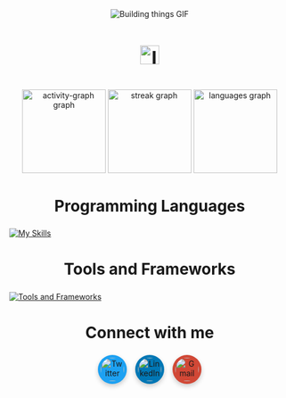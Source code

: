 <div align="center">
  <img src="https://media.giphy.com/media/v1.Y2lkPTc5MGI3NjExNWdrazBrZTMxcXBqMHoyaWNnamVrcnJvb3VhbW5memR1aTQ1Njg1NiZlcD12MV9pbnRlcm5hbF9naWZfYnlfaWQmY3Q9Zw/spAa4a5kR6ZRGoy5Te/giphy.gif" alt="Building things GIF" />
</div>
<h4 align="center" style="font-size: 34px;"><strong> <img src="https://upload.wikimedia.org/wikipedia/en/4/41/Flag_of_India.svg" alt="India Flag" style="width: 34px; vertical-align: middle;"></strong></h4>



<div align="center">
  <img src="https://github-readme-activity-graph.vercel.app/graph?username=Sachan-aditya&theme=github-dark" height="150" alt="activity-graph graph" />
  <img src="https://streak-stats.demolab.com?user=Sachan-aditya&locale=en&mode=daily&theme=github_dark&hide_border=false&border_radius=5" height="150" alt="streak graph" />
  <img src="https://github-readme-stats.vercel.app/api/top-langs?username=Sachan-aditya&locale=en&hide_title=false&layout=compact&card_width=320&langs_count=5&theme=github_dark&hide_border=false" height="150" alt="languages graph" />
</div>

<h2 align="center" style="font-size: 28px;"><strong>Programming Languages</strong></h2>

  [![My Skills](https://skillicons.dev/icons?i=java,angular,dart,c,svelte,flutter,cpp,js,html)](https://skillicons.dev)
</div>

<h2 align="center" style="font-size: 28px;"><strong>Tools and Frameworks</strong></h2>

  [![Tools and Frameworks](https://skillicons.dev/icons?i=spring,hibernate,firebase,git,maven,gradle,idea,java,redis,mysql,kafka,docker,kubernetes,appwrite,androidstudio,bash,mongodb,postman,redhat)](https://skillicons.dev)
</div>
</div>

<h2 align="center" style="font-size: 28px;"><strong>Connect with me</strong></h2>
<div align="center" style="display: flex; justify-content: center; gap: 15px;">
  <a href="https://twitter.com/isachan_x" target="_blank" style="text-decoration: none;">
    <img src="https://raw.githubusercontent.com/maurodesouza/profile-readme-generator/master/src/assets/icons/social/twitter/default.svg" width="42" height="42" alt="Twitter" style="border-radius: 50%; background-color: #1DA1F2; padding: 5px; box-shadow: 0 4px 8px rgba(0, 0, 0, 0.2);" />
  </a>
  <a href="https://linkedin.com/in/aditya-sachan-91679a241" target="_blank" style="text-decoration: none;">
    <img src="https://raw.githubusercontent.com/maurodesouza/profile-readme-generator/master/src/assets/icons/social/linkedin/default.svg" width="42" height="42" alt="LinkedIn" style="border-radius: 50%; background-color: #0077B5; padding: 5px; box-shadow: 0 4px 8px rgba(0, 0, 0, 0.2);" />
  </a>
  <a href="mailto:sachanaditya207@gmail.com" target="_blank" style="text-decoration: none;">
    <img src="https://raw.githubusercontent.com/maurodesouza/profile-readme-generator/master/src/assets/icons/social/gmail/default.svg" width="42" height="42" alt="Gmail" style="border-radius: 50%; background-color: #D14836; padding: 5px; box-shadow: 0 4px 8px rgba(0, 0, 0, 0.2);" />
  </a>
</div>

</div>

